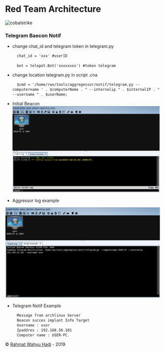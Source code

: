 # Red Team Architecture

![cobalstrike](https://www.cobaltstrike.com/images/pivotgraph.png) 


### Telegram Baecon Notif

* change chat_id and  telegram token in telegram.py

		chat_id = 'xxx' #userID

		bot = telepot.Bot('xxxxxxxx') #token telegram


* change location telegram.py in script .cna

	    $cmd = '/home/rwx/tools/aggregessor/notif/telegram.py --computername ' . $computerName . " --internalip " . $internalIP . " --username " . $userName;
	       
	      
	 
* Initial Beacon 
![notif](./image/text2.png)

* Aggressor log example

![notif](image/text1.png)

* Telegram Notif Example

		Message from archlinux Server
		Beacon succes implant Info Target
		Username : user
		Ipaddres : 192.168.56.101
		Computer name : USER-PC.
&copy; [Rahmat Wahyu Hadi](https://github.com/wahyuhadi) - 2019

